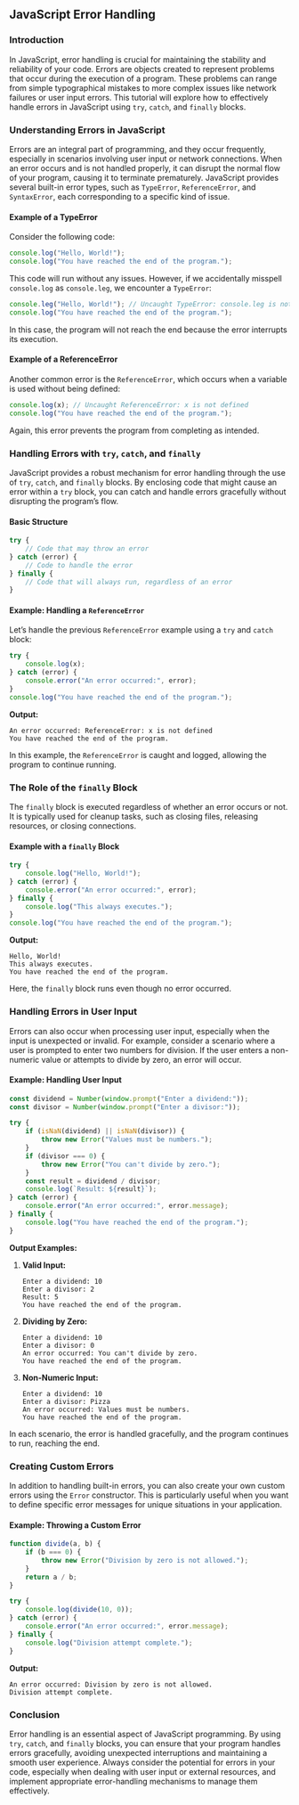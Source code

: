 ## JavaScript Error Handling

### Introduction

In JavaScript, error handling is crucial for maintaining the stability and reliability of your code. Errors are objects created to represent problems that occur during the execution of a program. These problems can range from simple typographical mistakes to more complex issues like network failures or user input errors. This tutorial will explore how to effectively handle errors in JavaScript using `try`, `catch`, and `finally` blocks. 

### Understanding Errors in JavaScript

Errors are an integral part of programming, and they occur frequently, especially in scenarios involving user input or network connections. When an error occurs and is not handled properly, it can disrupt the normal flow of your program, causing it to terminate prematurely. JavaScript provides several built-in error types, such as `TypeError`, `ReferenceError`, and `SyntaxError`, each corresponding to a specific kind of issue.

#### Example of a TypeError

Consider the following code:

```javascript
console.log("Hello, World!");
console.log("You have reached the end of the program.");
```

This code will run without any issues. However, if we accidentally misspell `console.log` as `console.leg`, we encounter a `TypeError`:

```javascript
console.leg("Hello, World!"); // Uncaught TypeError: console.leg is not a function
console.log("You have reached the end of the program.");
```

In this case, the program will not reach the end because the error interrupts its execution.

#### Example of a ReferenceError

Another common error is the `ReferenceError`, which occurs when a variable is used without being defined:

```javascript
console.log(x); // Uncaught ReferenceError: x is not defined
console.log("You have reached the end of the program.");
```

Again, this error prevents the program from completing as intended.

### Handling Errors with `try`, `catch`, and `finally`

JavaScript provides a robust mechanism for error handling through the use of `try`, `catch`, and `finally` blocks. By enclosing code that might cause an error within a `try` block, you can catch and handle errors gracefully without disrupting the program’s flow.

#### Basic Structure

```javascript
try {
    // Code that may throw an error
} catch (error) {
    // Code to handle the error
} finally {
    // Code that will always run, regardless of an error
}
```

#### Example: Handling a `ReferenceError`

Let’s handle the previous `ReferenceError` example using a `try` and `catch` block:

```javascript
try {
    console.log(x);
} catch (error) {
    console.error("An error occurred:", error);
}
console.log("You have reached the end of the program.");
```

**Output:**

```
An error occurred: ReferenceError: x is not defined
You have reached the end of the program.
```

In this example, the `ReferenceError` is caught and logged, allowing the program to continue running.

### The Role of the `finally` Block

The `finally` block is executed regardless of whether an error occurs or not. It is typically used for cleanup tasks, such as closing files, releasing resources, or closing connections.

#### Example with a `finally` Block

```javascript
try {
    console.log("Hello, World!");
} catch (error) {
    console.error("An error occurred:", error);
} finally {
    console.log("This always executes.");
}
console.log("You have reached the end of the program.");
```

**Output:**

```
Hello, World!
This always executes.
You have reached the end of the program.
```

Here, the `finally` block runs even though no error occurred.

### Handling Errors in User Input

Errors can also occur when processing user input, especially when the input is unexpected or invalid. For example, consider a scenario where a user is prompted to enter two numbers for division. If the user enters a non-numeric value or attempts to divide by zero, an error will occur.

#### Example: Handling User Input

```javascript
const dividend = Number(window.prompt("Enter a dividend:"));
const divisor = Number(window.prompt("Enter a divisor:"));

try {
    if (isNaN(dividend) || isNaN(divisor)) {
        throw new Error("Values must be numbers.");
    }
    if (divisor === 0) {
        throw new Error("You can't divide by zero.");
    }
    const result = dividend / divisor;
    console.log(`Result: ${result}`);
} catch (error) {
    console.error("An error occurred:", error.message);
} finally {
    console.log("You have reached the end of the program.");
}
```

**Output Examples:**

1. **Valid Input:**
   ```
   Enter a dividend: 10
   Enter a divisor: 2
   Result: 5
   You have reached the end of the program.
   ```

2. **Dividing by Zero:**
   ```
   Enter a dividend: 10
   Enter a divisor: 0
   An error occurred: You can't divide by zero.
   You have reached the end of the program.
   ```

3. **Non-Numeric Input:**
   ```
   Enter a dividend: 10
   Enter a divisor: Pizza
   An error occurred: Values must be numbers.
   You have reached the end of the program.
   ```

In each scenario, the error is handled gracefully, and the program continues to run, reaching the end.

### Creating Custom Errors

In addition to handling built-in errors, you can also create your own custom errors using the `Error` constructor. This is particularly useful when you want to define specific error messages for unique situations in your application.

#### Example: Throwing a Custom Error

```javascript
function divide(a, b) {
    if (b === 0) {
        throw new Error("Division by zero is not allowed.");
    }
    return a / b;
}

try {
    console.log(divide(10, 0));
} catch (error) {
    console.error("An error occurred:", error.message);
} finally {
    console.log("Division attempt complete.");
}
```

**Output:**

```
An error occurred: Division by zero is not allowed.
Division attempt complete.
```

### Conclusion

Error handling is an essential aspect of JavaScript programming. By using `try`, `catch`, and `finally` blocks, you can ensure that your program handles errors gracefully, avoiding unexpected interruptions and maintaining a smooth user experience. Always consider the potential for errors in your code, especially when dealing with user input or external resources, and implement appropriate error-handling mechanisms to manage them effectively.